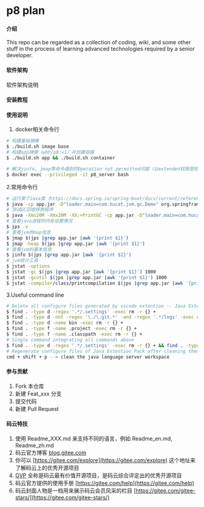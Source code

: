 # p8 plan

#### 介绍

This repo can be regarded as a collection of coding, wiki, and some other stuff in the process of learning advanced technologies required by a senior developer.

#### 软件架构

软件架构说明

#### 安装教程

#### 使用说明

1. docker相关命令行

```bash
# 构建基础镜像
$ ./build.sh image base
# 构建app镜像（wbh/p8:v1）并创建容器
$ ./build.sh app && ./build.sh container

# 解决jinfo, jmap等命令遇到的Operation not permitted问题（以extended权限登陆容器）
$ docker exec --privileged -it p8_server bash
```

2.常用命令行

```bash
# 运行某个Java类（https://docs.spring.io/spring-boot/docs/current/reference/html/appendix-executable-jar-format.html）
$ java -cp app.jar -D"loader.main=com.hucat.jvm.gc.Demo" org.springframework.boot.loader.PropertiesLauncher
# 测试GC回收样例程序
$ java -Xms20M -Xmx20M -XX:+PrintGC -cp app.jar -D"loader.main=com.hucat.jvm.gc.T15FullGCProblem01" org.springframework.boot.loader.PropertiesLauncher
# 查看java进程的内存设置情况
$ jps -v
# 查看jvm的map信息
$ jmap $(jps |grep app.jar |awk '{print $1}')
$ jmap -heap $(jps |grep app.jar |awk '{print $1}')
# 查看jvm的基本信息
$ jinfo $(jps |grep app.jar |awk '{print $1}')
# jvm统计工具
$ jstat -options
$ jstat -gc $(jps |grep app.jar |awk '{print $1}') 1000
$ jstat -gcutil $(jps |grep app.jar |awk '{print $1}') 1000
$ jstat -compiler/class/printcompilation $(jps |grep app.jar |awk '{print $1}')
```

3.Useful command line

```bash
# Delete all configure files generated by vscode extention -- Java Extention Pack
$ find . -type d -regex '.*/.settings' -exec rm -r {} +
$ find . -type d -not -regex '\./\.git.*' -and -regex '.*/logs' -exec rm -r {} +
$ find . -type d -name bin -exec rm -r {} +
$ find . -type f -name .project -exec rm -r {} +
$ find . -type f -name .classpath -exec rm -r {} +
# Single command integrating all commands above
$ find . -type d -regex '.*/.settings' -exec rm -r {} + && find . -type d -not -regex '\./\.git.*' -and -regex '.*/logs' -exec rm -r {} + && find . -type d -name bin -exec rm -r {} + && find . -type f -name .project -exec rm -r {} + && find . -type f -name .classpath -exec rm -r {} +
# Regenerate configure files of Java Extention Pack after cleaning them.
cmd + shift + p --> clean the java language server workspace
```

#### 参与贡献

1.  Fork 本仓库
2.  新建 Feat_xxx 分支
3.  提交代码
4.  新建 Pull Request


#### 码云特技

1.  使用 Readme\_XXX.md 来支持不同的语言，例如 Readme\_en.md, Readme\_zh.md
2.  码云官方博客 [blog.gitee.com](https://blog.gitee.com)
3.  你可以 [https://gitee.com/explore](https://gitee.com/explore) 这个地址来了解码云上的优秀开源项目
4.  [GVP](https://gitee.com/gvp) 全称是码云最有价值开源项目，是码云综合评定出的优秀开源项目
5.  码云官方提供的使用手册 [https://gitee.com/help](https://gitee.com/help)
6.  码云封面人物是一档用来展示码云会员风采的栏目 [https://gitee.com/gitee-stars/](https://gitee.com/gitee-stars/)
